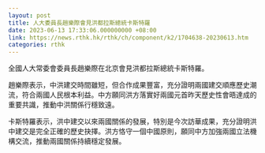 ```yaml
---
layout: post
title: 人大委員長趙樂際會見洪都拉斯總統卡斯特羅
date: 2023-06-13 17:33:06.000000000 +08:00
link: https://news.rthk.hk/rthk/ch/component/k2/1704638-20230613.htm
categories: rthk
---
```


全國人大常委會委員長趙樂際在北京會見洪都拉斯總統卡斯特羅。

趙樂際表示，中洪建交時間雖短，但合作成果豐富，充分證明兩國建交順應歷史潮流，符合兩國人民根本利益。中方願同洪方落實好兩國元首昨天歷史性會晤達成的重要共識，推動中洪關係行穩致遠。

卡斯特羅表示，洪中建交以來兩國關係的發展，特別是今次訪華成果，充分證明洪中建交是完全正確的歷史抉擇。洪方恪守一個中國原則，願同中方加強兩國立法機構交流，推動兩國關係持續穩定發展。
